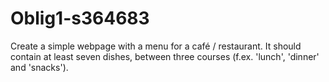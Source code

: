 # Oblig1-s364683
 Create a simple webpage with a menu for a café / restaurant. It should contain at least seven dishes, between three courses (f.ex. 'lunch', 'dinner' and 'snacks').
